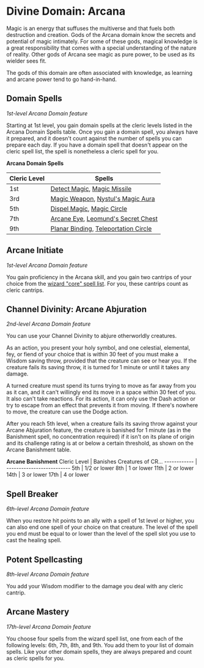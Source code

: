# Divine Domain: Arcana
Magic is an energy that suffuses the multiverse and that fuels both destruction and creation. Gods of the Arcana domain know the secrets and potential of magic intimately. For some of these gods, magical knowledge is a great responsibility that comes with a special understanding of the nature of reality. Other gods of Arcana see magic as pure power, to be used as its wielder sees fit.

The gods of this domain are often associated with knowledge, as learning and arcane power tend to go hand-in-hand.

## Domain Spells
*1st-level Arcana Domain feature* 

Starting at 1st level, you gain domain spells at the cleric levels listed in the Arcana Domain Spells table. Once you gain a domain spell, you always have it prepared, and it doesn't count against the number of spells you can prepare each day. If you have a domain spell that doesn't appear on the cleric spell list, the spell is nonetheless a cleric spell for you.

**Arcana Domain Spells**

Cleric Level |	Spells
------------ | -----
1st | [Detect Magic](../../Magic/Spells/detect-magic.md), [Magic Missile](../../Magic/Spells/magic-missile.md)
3rd	| [Magic Weapon](../../Magic/Spells/magic-weapon.md), [Nystul's Magic Aura](../../Magic/Spells/nystuls-magic-aura.md)
5th	| [Dispel Magic](../../Magic/Spells/dispel-magic.md), [Magic Circle](../../Magic/Spells/magic-circle.md)
7th	| [Arcane Eye](../../Magic/Spells/arcane-eye.md), [Leomund's Secret Chest](../../Magic/Spells/leomunds-secret-chest.md)
9th	| [Planar Binding](../../Magic/Spells/planar-binding.md), [Teleportation Circle](../../Magic/Spells/teleportation-circle.md)

## Arcane Initiate
*1st-level Arcana Domain feature* 

You gain proficiency in the Arcana skill, and you gain two cantrips of your choice from the [wizard "core" spell list](../Wizard/index.md#core-wizard-spells). For you, these cantrips count as cleric cantrips.

## Channel Divinity: Arcane Abjuration
*2nd-level Arcana Domain feature* 

You can use your Channel Divinity to abjure otherworldly creatures.

As an action, you present your holy symbol, and one celestial, elemental, fey, or fiend of your choice that is within 30 feet of you must make a Wisdom saving throw, provided that the creature can see or hear you. If the creature fails its saving throw, it is turned for 1 minute or until it takes any damage.

A turned creature must spend its turns trying to move as far away from you as it can, and it can't willingly end its move in a space within 30 feet of you. It also can't take reactions. For its action, it can only use the Dash action or try to escape from an effect that prevents it from moving. If there's nowhere to move, the creature can use the Dodge action.

After you reach 5th level, when a creature fails its saving throw against your Arcane Abjuration feature, the creature is banished for 1 minute (as in the Banishment spell, no concentration required) if it isn't on its plane of origin and its challenge rating is at or below a certain threshold, as shown on the Arcane Banishment table.

**Arcane Banishment**
Cleric Level |	Banishes Creatures of CR...
------------ | --------------------------
5th | 1/2 or lower
8th	| 1 or lower
11th | 2 or lower
14th | 3 or lower
17th | 4 or lower

## Spell Breaker
*6th-level Arcana Domain feature* 

When you restore hit points to an ally with a spell of 1st level or higher, you can also end one spell of your choice on that creature. The level of the spell you end must be equal to or lower than the level of the spell slot you use to cast the healing spell.

## Potent Spellcasting
*8th-level Arcana Domain feature* 

You add your Wisdom modifier to the damage you deal with any cleric cantrip.

## Arcane Mastery
*17th-level Arcana Domain feature* 

You choose four spells from the wizard spell list, one from each of the following levels: 6th, 7th, 8th, and 9th. You add them to your list of domain spells. Like your other domain spells, they are always prepared and count as cleric spells for you.
